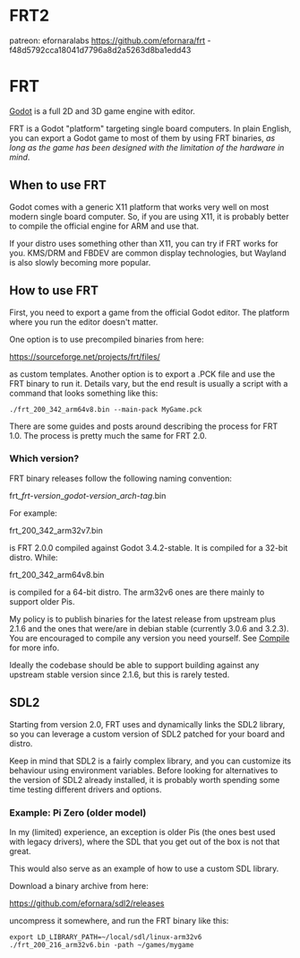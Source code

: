 FRT2
====

patreon: efornaralabs
https://github.com/efornara/frt - f48d5792cca18041d7796a8d2a5263d8ba1edd43

FRT
===

[Godot](https://godotengine.org) is a full 2D and 3D game engine with editor.

FRT is a Godot "platform" targeting single board computers. In plain English,
you can export a Godot game to most of them by using FRT binaries, *as long as
the game has been designed with the limitation of the hardware in mind*.

## When to use FRT

Godot comes with a generic X11 platform that works very well on most
modern single board computer. So, if you are using X11, it is probably
better to compile the official engine for ARM and use that.

If your distro uses something other than X11, you can try if FRT works
for you. KMS/DRM and FBDEV are common display technologies, but Wayland
is also slowly becoming more popular.

## How to use FRT

First, you need to export a game from the official Godot editor.
The platform where you run the editor doesn't matter.

One option is to use precompiled binaries from here:

<https://sourceforge.net/projects/frt/files/>

as custom templates. Another option is to export a .PCK file and use
the FRT binary to run it. Details vary, but the end result is usually
a script with a command that looks something like this:

    ./frt_200_342_arm64v8.bin --main-pack MyGame.pck

There are some guides and posts around describing the process for FRT 1.0.
The process is pretty much the same for FRT 2.0.

### Which version?

FRT binary releases follow the following naming convention:

frt\_*frt-version*\_*godot-version*\_*arch-tag*.bin

For example:

frt\_200\_342\_arm32v7.bin

is FRT 2.0.0 compiled against Godot 3.4.2-stable. It is compiled for
a 32-bit distro. While:

frt\_200\_342\_arm64v8.bin

is compiled for a 64-bit distro.
The arm32v6 ones are there mainly to support older Pis.

My policy is to publish binaries for the latest release from upstream
plus 2.1.6 and the ones that were/are in debian stable (currently 3.0.6
and 3.2.3). You are encouraged to compile any version you need yourself.
See [Compile](doc/Compile.md) for more info.

Ideally the codebase should be able to support building against any
upstream stable version since 2.1.6, but this is rarely tested.

## SDL2

Starting from version 2.0, FRT uses and dynamically links the SDL2 library,
so you can leverage a custom version of SDL2 patched for your board and
distro.

Keep in mind that SDL2 is a fairly complex library, and you can customize
its behaviour using environment variables. Before looking for alternatives
to the version of SDL2 already installed, it is probably worth spending some
time testing different drivers and options.

### Example: Pi Zero (older model)

In my (limited) experience, an exception is older Pis (the ones best used
with legacy drivers), where the SDL that you get out of the box is not
that great.

This would also serve as an example of how to use a custom SDL library.

Download a binary archive from here:

<https://github.com/efornara/sdl2/releases>

uncompress it somewhere, and run the FRT binary like this:

    export LD_LIBRARY_PATH=~/local/sdl/linux-arm32v6
    ./frt_200_216_arm32v6.bin -path ~/games/mygame
